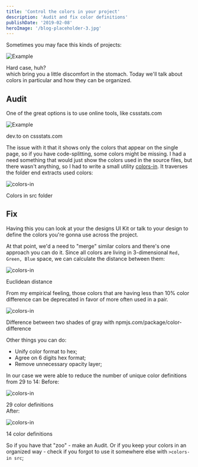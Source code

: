 ```yaml
---
title: 'Control the colors in your project'
description: 'Audit and fix color definitions'
publishDate: '2019-02-08'
heroImage: '/blog-placeholder-3.jpg'
---
```


Sometimes you may face this kinds of projects:

![Example](https://i.imgur.com/667goev.png)
<figcaption>Hard case, huh?</figcaption>
which bring you a little discomfort in the stomach. Today we'll talk about colors in particular and how they can be organized.

## Audit

One of the great options is to use online tools, like cssstats.com

![Example](https://i.imgur.com/mNhdfLX.png)
<figcaption>dev.to on cssstats.com</figcaption>

The issue with it that it shows only the colors that appear on the single page, so if you have code-splitting, some colors might be missing.
    I had a need something that would just show the colors used in the source files, but there wasn't anything, so I had to write a small utility [colors-in](https://github.com/omaiboroda/colors-in). It traverses the folder end extracts used colors:

![colors-in](https://i.imgur.com/X7ayPGN.png)
<figcaption>Colors in src folder</figcaption>

## Fix

Having this you can look at your the designs UI Kit or talk to your design to define the colors you're gonna use across the project.

At that point, we'd a need to "merge" similar colors and there's one approach you can do it. Since all colors are living in 3-dimensional `Red, Green, Blue` space, we can calculate the distance between them:

![colors-in](https://wikimedia.org/api/rest_v1/media/math/render/svg/06cdd86ced397bbf6fad505b4c4d91fa2438b567)
<figcaption>Euclidean distance</figcaption>

From my empirical feeling, those colors that are having less than 10% color difference can be deprecated in favor of more often used in a pair.

![colors-in](https://i.imgur.com/eQ7DHi7.png)
<figcaption>Difference between two shades of gray with npmjs.com/package/color-difference</figcaption>

Other things you can do:

* Unify color format to hex;
* Agree on 6 digits hex format;
* Remove unnecessary opacity layer;

In our case we were able to reduce the number of unique color definitions from 29 to 14:
Before:

![colors-in](https://i.imgur.com/zmwhwPP.png)
<figcaption>29 color definitions</figcaption>
After:

![colors-in](https://i.imgur.com/9BDCvPg.png)
<figcaption>14 color definitions</figcaption>

So if you have that "zoo" - make an Audit. Or if you keep your colors in an organized way - check if you forgot to use it somewhere else with `>colors-in src`;

